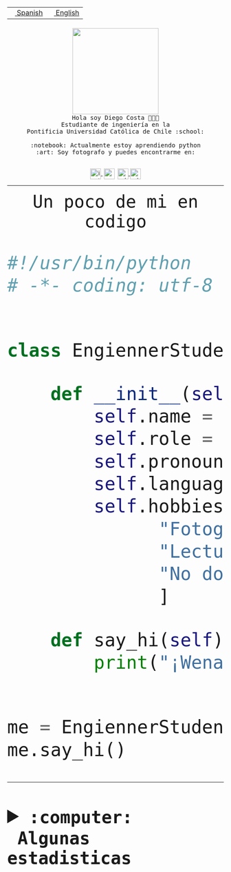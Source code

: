 <table border="0"  align="right">
 <tr><td><a href="README.md"><img src="https://upload.wikimedia.org/wikipedia/commons/thumb/8/89/Bandera_de_Espa%C3%B1a.svg/1200px-Bandera_de_Espa%C3%B1a.svg.png" height="10"> Spanish</a></td>
 <td><a href="README.en.md"><img src="https://upload.wikimedia.org/wikipedia/commons/a/a4/Flag_of_the_United_States.svg" height="10"> English</a></td></tr>
</table><br><br><br>


<p align="center">
  <img src="https://github.com/diegocostares/diegocostares/blob/main/Images/aaa2.gif?raw=true" height="200px" weight="200px">
  <br><samp>
    Hola soy Diego Costa 👨🏻‍💻<br>
    Estudiante de ingeniería en la <br>
    Pontificia Universidad Católica de Chile :school:<br>
  <br>
    :notebook: Actualmente estoy aprendiendo python <br>
    :art: Soy fotografo y puedes encontrarme en: <br>
  <br></samp>
  
</p>

<p align="center">
   <a href="https://instagram.com/diegocosta_no" target="blank">
    <img 
    align="center" src="https://cdn.jsdelivr.net/npm/simple-icons@3.0.1/icons/instagram.svg" alt="instagram" height="25px" width="25px" />
  </a>
  <a style="border: 3px solid; color: white;"href="https://t.me/diegocosta_no" target="blank">
  <img
  align="center" alt="Telegram" width="25px" src="https://icons-for-free.com/iconfiles/png/512/Telegram-1324888767380505522.png" />
</a>
<a href="https://api.whatsapp.com/send?phone=56971897835&text=Hola!" target="blank">
  <img
  align="center" alt="wtsp" width="25px" src="https://img.icons8.com/pastel-glyph/2x/whatsapp--v2.png" />
</a>
<a href="https://www.linkedin.com/in/diego-costa-786249213/" target="blank">
  <img
  align="center" alt="wtsp" width="25px" src="https://img.icons8.com/metro/452/linkedin.png" />
</a>

  </a>
</p>

---


<p align="center"><font size="25"><samp>Un poco de mi en codigo</samp></front></p>


```python
#!/usr/bin/python
# -*- coding: utf-8 -*-


class EngiennerStudent:

    def __init__(self):
        self.name = "Diego Costa"
        self.role = "Estudiante"
        self.pronouns = "he/him"
        self.language_spoken = ["es_CL", "en_US"]
        self.hobbies = [
              "Fotografia",
              "Lectura",
              "No dormir",
              ]

    def say_hi(self):
        print("¡Wena mundo!")


me = EngiennerStudent()
me.say_hi()
```
---
<details>
  <summary><b><samp>:computer: &nbsp;Algunas estadisticas</samp></b></summary>
  <br/></p>

<!--START_SECTION:waka-->
![Code Time](http://img.shields.io/badge/Code%20Time-894%20hrs%2041%20mins-blue)

**Soy nocturno 🦉** 

```text
🌞 Mañana                 9 commits           ░░░░░░░░░░░░░░░░░░░░░░░░░   00.35 % 
🌆 Día                    785 commits         ████████░░░░░░░░░░░░░░░░░   30.70 % 
🌃 Tarde                  1104 commits        ███████████░░░░░░░░░░░░░░   43.18 % 
🌙 Noche                  659 commits         ██████░░░░░░░░░░░░░░░░░░░   25.77 % 
```
📅 **Soy más productivo los Martes** 

```text
Lunes                    397 commits         ████░░░░░░░░░░░░░░░░░░░░░   15.53 % 
Martes                   518 commits         █████░░░░░░░░░░░░░░░░░░░░   20.26 % 
Miércoles                327 commits         ███░░░░░░░░░░░░░░░░░░░░░░   12.79 % 
Jueves                   310 commits         ███░░░░░░░░░░░░░░░░░░░░░░   12.12 % 
Viernes                  408 commits         ████░░░░░░░░░░░░░░░░░░░░░   15.96 % 
Sábado                   217 commits         ██░░░░░░░░░░░░░░░░░░░░░░░   08.49 % 
Domingo                  380 commits         ████░░░░░░░░░░░░░░░░░░░░░   14.86 % 
```


📊 **Esta semana me dediqué a** 

```text
🐱‍💻 Proyectos: 
2023-1-S4-Grupo2-Scraper 17 hrs 3 mins       ████████████░░░░░░░░░░░░░   49.68 % 
2023-1-S4-Grupo2-Backend 5 hrs 55 mins       ████░░░░░░░░░░░░░░░░░░░░░   17.24 % 
CAPSTONE                 2 hrs 48 mins       ██░░░░░░░░░░░░░░░░░░░░░░░   08.20 % 
2023-1-S4-Grupo2-IA      2 hrs               █░░░░░░░░░░░░░░░░░░░░░░░░   05.85 % 
Estocasticos control 9may1 hr 37 mins        █░░░░░░░░░░░░░░░░░░░░░░░░   04.73 % 
```


 Last Updated on 07/05/2023 20:19:16 UTC
<!--END_SECTION:waka-->
  
  

<p align="center"> <img src="https://github-readme-stats.vercel.app/api?username=diegocostares&show_icons=true&theme=ayu-mirage" alt="abhisheknaiidu" /></p>
 
</details>
